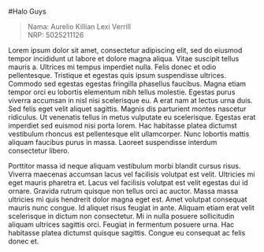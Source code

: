#Halo Guys  
> Nama: Aurelio Killian Lexi Verrill  
> NRP: 5025211126  

Lorem ipsum dolor sit amet, consectetur adipiscing elit, sed do eiusmod tempor incididunt ut labore et dolore magna aliqua. Vitae suscipit tellus mauris a. Ultrices mi tempus imperdiet nulla. Felis donec et odio pellentesque. Tristique et egestas quis ipsum suspendisse ultrices. Commodo sed egestas egestas fringilla phasellus faucibus. Magna etiam tempor orci eu lobortis elementum nibh tellus molestie. Egestas purus viverra accumsan in nisl nisi scelerisque eu. A erat nam at lectus urna duis. Sed felis eget velit aliquet sagittis. Magnis dis parturient montes nascetur ridiculus. Ut venenatis tellus in metus vulputate eu scelerisque. Egestas erat imperdiet sed euismod nisi porta lorem. Hac habitasse platea dictumst vestibulum rhoncus est pellentesque elit ullamcorper. Nunc lobortis mattis aliquam faucibus purus in massa. Laoreet suspendisse interdum consectetur libero.

Porttitor massa id neque aliquam vestibulum morbi blandit cursus risus. Viverra maecenas accumsan lacus vel facilisis volutpat est velit. Ultricies mi eget mauris pharetra et. Lacus vel facilisis volutpat est velit egestas dui id ornare. Gravida rutrum quisque non tellus orci ac auctor. Massa massa ultricies mi quis hendrerit dolor magna eget est. Amet volutpat consequat mauris nunc congue. Id aliquet risus feugiat in ante. Aliquam etiam erat velit scelerisque in dictum non consectetur. Mi in nulla posuere sollicitudin aliquam ultrices sagittis orci. Feugiat in fermentum posuere urna. Hac habitasse platea dictumst quisque sagittis. Congue eu consequat ac felis donec et.

